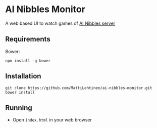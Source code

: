 AI Nibbles Monitor
==================

A web based UI to watch games of [AI Nibbles server](https://github.com/MattiLehtinen/ai-nibbles-server)

Requirements
------------

Bower:
    
    npm install -g bower

Installation
------------

    git clone https://github.com/MattiLehtinen/ai-nibbles-monitor.git
    bower install
    
Running
-------

* Open `index.html` in your web browser

